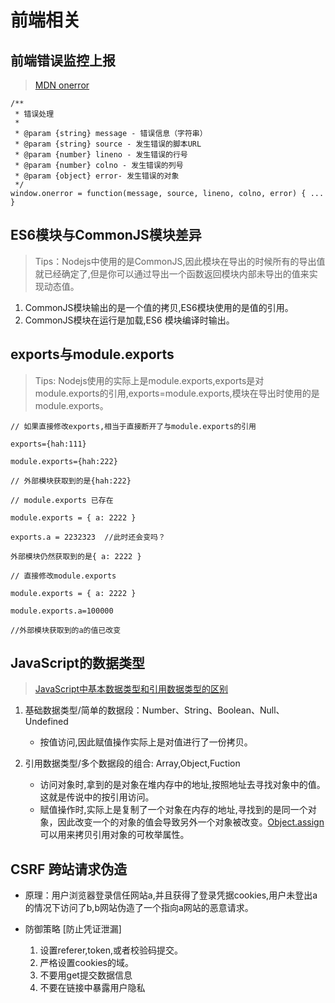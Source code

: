 # 前端相关

## 前端错误监控上报
> [MDN onerror](https://developer.mozilla.org/zh-CN/docs/Web/API/GlobalEventHandlers/onerror)
```
/**
 * 错误处理
 * 
 * @param {string} message - 错误信息（字符串）
 * @param {string} source - 发生错误的脚本URL
 * @param {number} lineno - 发生错误的行号
 * @param {number} colno - 发生错误的列号 
 * @param {object} error- 发生错误的对象
 */
window.onerror = function(message, source, lineno, colno, error) { ... }
```
## ES6模块与CommonJS模块差异
>Tips：Nodejs中使用的是CommonJS,因此模块在导出的时候所有的导出值就已经确定了,但是你可以通过导出一个函数返回模块内部未导出的值来实现动态值。
1. CommonJS模块输出的是一个值的拷贝,ES6模块使用的是值的引用。
2. CommonJS模块在运行是加载,ES6 模块编译时输出。

## exports与module.exports
>Tips: Nodejs使用的实际上是module.exports,exports是对module.exports的引用,exports=module.exports,模块在导出时使用的是module.exports。

```
// 如果直接修改exports,相当于直接断开了与module.exports的引用

exports={hah:111}

module.exports={hah:222}

// 外部模块获取到的是{hah:222}

```

```
// module.exports 已存在

module.exports = { a: 2222 }

exports.a = 2232323  //此时还会变吗？

外部模块仍然获取到的是{ a: 2222 }
```

```
// 直接修改module.exports

module.exports = { a: 2222 }

module.exports.a=100000

//外部模块获取到的a的值已改变
```

## JavaScript的数据类型
>[JavaScript中基本数据类型和引用数据类型的区别](https://www.cnblogs.com/cxying93/p/6106469.html)

1. 基础数据类型/简单的数据段：Number、String、Boolean、Null、Undefined
    * 按值访问,因此赋值操作实际上是对值进行了一份拷贝。


2. 引用数据类型/多个数据段的组合: Array,Object,Fuction
    * 访问对象时,拿到的是对象在堆内存中的地址,按照地址去寻找对象中的值。这就是传说中的按引用访问。
    * 赋值操作时,实际上是复制了一个对象在内存的地址,寻找到的是同一个对象，因此改变一个的对象的值会导致另外一个对象被改变。[Object.assign](https://zhuanlan.zhihu.com/p/29235193)可以用来拷贝引用对象的可枚举属性。

## CSRF 跨站请求伪造

* 原理：用户浏览器登录信任网站a,并且获得了登录凭据cookies,用户未登出a的情况下访问了b,b网站伪造了一个指向a网站的恶意请求。

* 防御策略 [防止凭证泄漏]
    
    1. 设置referer,token,或者校验码提交。
    2. 严格设置cookies的域。
    3. 不要用get提交数据信息
    4. 不要在链接中暴露用户隐私
